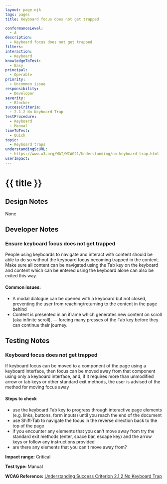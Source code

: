 ```yaml
---
layout: page.njk
tags: pages
title: Keyboard focus does not get trapped

conformanceLevel:
  - A
description:
  - Keyboard focus does not get trapped
filters:
interaction:
  - Keyboard
knowledgeToTest:
  - Easy
principal:
  - Operable
priority:
  - Uncommon issue
responsibility:
  - Developer
severity:
  - Blocker
successCriteria:
  - 2.1.2 No Keyboard Trap
testProcedure:
  - Keyboard
  - Manual
timeToTest:
  - Quick
topic:
  - Keyboard traps
understandingScURL:
  - https://www.w3.org/WAI/WCAG21/Understanding/no-keyboard-trap.html
userImpact:
---
```


# {{ title }}

## Design Notes

None

## Developer Notes

### Ensure keyboard focus does not get trapped

People using keyboards to navigate and interact with content should be able to do so without the keyboard focus becoming trapped in the content. Make sure all content can be navigated using the Tab key on the keyboard and content which can be entered using the keyboard alone can also be exited this way.

#### Common issues:

- A modal dialogue can be opened with a keyboard but not closed, preventing the user from reaching/returning to the content in the page behind
- Content is presented in an iframe which generates new content on scroll (aka infinite scroll), — forcing many presses of the Tab key before they can continue their journey.

## Testing Notes

### Keyboard focus does not get trapped

If keyboard focus can be moved to a component of the page using a keyboard interface, then focus can be moved away from that component using only a keyboard interface, and, if it requires more than unmodified arrow or tab keys or other standard exit methods, the user is advised of the method for moving focus away

#### Steps to check

- use the keyboard Tab key to progress through interactive page elements (e.g. links, buttons, form inputs) until you reach the end of the document
- use Shift-Tab to navigate the focus in the reverse direction back to the top of the page
- if you encounter any elements that you can't move away from try the standard exit methods (enter, space bar, escape key) and the arrow keys or follow any instructions provided
- are there any elements that you can't move away from?

**Impact range:** Critical

**Test type:** Manual

**WCAG Reference:** [Understanding Success Criterion 2.1.2 No Keyboard Trap](https://www.w3.org/WAI/WCAG21/Understanding/no-keyboard-trap)
